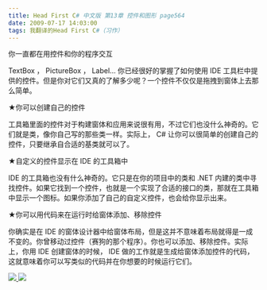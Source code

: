 ```yaml
---
title: Head First C# 中文版 第13章 控件和图形 page564
date: 2009-07-17 14:03:00
tags: 我翻译的Head First C#（习作）
---
```

你一直都在用控件和你的程序交互

  

TextBox  ，  PictureBox  ，  Label...  你已经很好的掌握了如何使用  IDE
工具栏中提供的控件。但是你对它们又真的了解多少呢？一个控件不仅仅是拖拽到窗体上去那么简单。

  

★你可以创建自己的控件

  

工具箱里面的控件对于构建窗体和应用来说很有用，不过它们也没什么神奇的。它们就是类，像你自己写的那些类一样。实际上，  C#
让你可以很简单的创建自己的控件，只要继承自合适的基类就可以了。

  

★自定义的控件显示在  IDE  的工具箱中

  

IDE  的工具箱也没有什么神奇的。它只是在你的项目中的类和  .NET
内建的类中寻找控件。如果它找到一个控件，也就是一个实现了合适的接口的类，那就在工具箱中显示一个图标。如果你添加了自己的自定义控件，也会给你显示出来。

  

★你可以用代码来在运行时给窗体添加、移除控件

  

你确实是在  IDE
的窗体设计器中给窗体布局，但是这并不意味着布局就得是一成不变的。你曾移动过控件（赛狗的那个程序）。你也可以添加、移除控件。实际上，你用  IDE
创建窗体的时候，  IDE  做的工作就是生成给窗体添加控件的代码，这就意味着你可以写类似的代码并在你想要的时候运行它们。



[ ![](https://profile.csdnimg.cn/5/2/5/3_cuipengfei1)
![](https://g.csdnimg.cn/static/user-reg-year/1x/11.png)
](https://blog.csdn.net/cuipengfei1)






